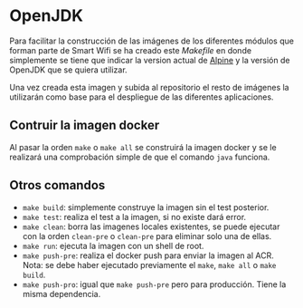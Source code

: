 # OpenJDK

Para facilitar la construcción de las imágenes de los diferentes módulos que
forman parte de Smart Wifi se ha creado este _Makefile_ en donde simplemente
se tiene que indicar la version actual de [Alpine][1] y la versión de
OpenJDK que se quiera utilizar.

Una vez creada esta imagen y subida al repositorio el resto de imágenes la
utilizarán como base para el despliegue de las diferentes aplicaciones.

[1]: https://alpinelinux.org/

## Contruir la imagen docker

Al pasar la orden `make` o `make all` se construirá la imagen docker y se le
realizará una comprobación simple de que el comando `java` funciona.

## Otros comandos

* `make build`: simplemente construye la imagen sin el test posterior.
* `make test`: realiza el test a la imagen, si no existe dará error.
* `make clean`: borra las imagenes locales existentes, se puede ejecutar con
  la orden `clean-pre` o `clean-pre` para eliminar solo una de ellas.
* `make run`: ejecuta la imagen con un shell de root.
* `make push-pre`: realiza el docker push para enviar la imagen al ACR.
  Nota: se debe haber ejecutado previamente el `make`, `make all` o `make
  build`.
* `make push-pro`: igual que `make push-pre` pero para producción. Tiene la
  misma dependencia.
